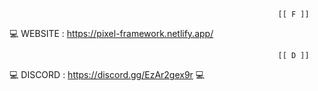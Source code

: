 
                                                                [[ F ]]
         

💻 WEBSITE : https://pixel-framework.netlify.app/





                                                                [[ D ]]
       


💻 DISCORD : https://discord.gg/EzAr2gex9r 💻

